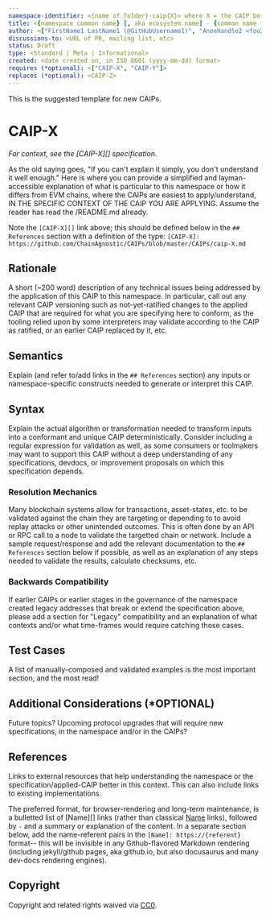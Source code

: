```yaml
---
namespace-identifier: <{name of folder}-caip{X}> where X = the CAIP being applied to this namespace 
title: <{namespace common name} [, aka ecosystem name] - {common name for type of entity identified by Caip-X}>
author: <["FirstName1 LastName1 (@GitHubUsername1)", "AnonHandle2 <foo2@bar.com>"]>
discussions-to: <URL of PR, mailing list, etc>
status: Draft
type: <Standard | Meta | Informational>
created: <date created on, in ISO 8601 (yyyy-mm-dd) format>
requires (*optional): <["CAIP-X", "CAIP-Y"]>
replaces (*optional): <CAIP-Z>
---
```


<!--You can leave these HTML comments in your merged CAIP and delete the 
 visible duplicate text guides, they will not appear and may be helpful to 
 refer to if you edit it again. This is the suggested template for new CAIPs.
 Note that an CAIP number will be assigned by an editor. When opening a pull
 request to submit your EIP, please use an abbreviated title in the 
 filename, `caipX.md`, all lowercase, no `-` between the CAIP and its 
 number.-->
This is the suggested template for new CAIPs.

# CAIP-X

*For context, see the [CAIP-X][] specification.*

<!--"If you can't explain it simply, you don't understand it well enough." Provide a simplified and layman-accessible explanation of the CAIP.-->
As the old saying goes, "If you can't explain it simply, you don't understand it
well enough." Here is where you can provide a simplified and layman-accessible
explanation of what is particular to this namespace or how it differs from EVM
chains, where the CAIPs are easiest to apply/understand, IN THE SPECIFIC CONTEXT
OF THE CAIP YOU ARE APPLYING.  Assume the reader has read the /README.md
already.

Note the `[CAIP-X][]` link above; this should be defined below in the `##
References` section with a definition of the type: `[CAIP-X]:
https://github.com/ChainAgnostic/CAIPs/blob/master/CAIPs/caip-X.md`

## Rationale
<!--A short (~200 word) description of the technical issue being addressed.-->
A short (~200 word) description of any technical issues being addressed by the
application of this CAIP to this namespace.  In particular, call out any
relevant CAIP versioning such as not-yet-ratified changes to the applied CAIP
that are required for what you are specifying here to conform, as the tooling
relied upon by some interpreters may validate according to the CAIP as ratified,
or an earlier CAIP replaced by it, etc.

## Semantics

Explain (and refer to/add links in the `## References` section) any inputs or
namespace-specific constructs needed to generate or interpret this CAIP.

## Syntax

Explain the actual algorithm or transformation needed to transform inputs into a
conformant and unique CAIP deterministically.  Consider including a regular
expression for validation as well, as some consumers or toolmakers may want to
support this CAIP without a deep understanding of any specifications, devdocs,
or improvement proposals on which this specification depends.

### Resolution Mechanics

Many blockchain systems allow for transactions, asset-states, etc. to be
validated against the chain they are targeting or depending to to avoid replay
attacks or other unintended outcomes. This is often done by an API or RPC call
to a node to validate the targetted chain or network. Include a sample
request/response and add the relevant documentation to the `## References`
section below if possible, as well as an explanation of any steps needed to
validate the results, calculate checksums, etc.

### Backwards Compatibility

If earlier CAIPs or earlier stages in the governance of the namespace created
legacy addresses that break or extend the specification above, please add a
section for "Legacy" compatibility and an explanation of what contexts and/or
what time-frames would require catching those cases.

## Test Cases

A list of manually-composed and validated examples is the most important
section, and the most read!

## Additional Considerations (*OPTIONAL)

Future topics? Upcoming protocol upgrades that will require new specifications,
in the namespace and/or in the CAIPs?

## References
<!--Links to external resources that help understanding the CAIP better. This can e.g. be links to existing implementations.-->
Links to external resources that help understanding the namespace or the
specification/applied-CAIP better in this context. This can also include links
to existing implementations.

The preferred format, for browser-rendering and long-term maintenance, is a
bulletted list of [Name][] links (rather than classical [Name](referent) links),
followed by ` - ` and a summary or explanation of the content.  In a separate
section below, add the name-referent pairs in the `[Name]: https://{referent} `
format-- this will be invisible in any Github-flavored Markdown rendering
(including jekyll/github pages, aka github.io, but also docusaurus and many
dev-docs rendering engines).

## Copyright
Copyright and related rights waived via [CC0](https://creativecommons.org/publicdomain/zero/1.0/).

